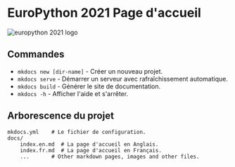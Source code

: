 # EuroPython 2021 Page d'accueil

![europython 2021 logo](assets/ep2021-logo.png)

## Commandes

* `mkdocs new [dir-name]` - Créer un nouveau projet.
* `mkdocs serve` - Démarrer un serveur avec rafraîchissement automatique.
* `mkdocs build` - Générer le site de documentation.
* `mkdocs -h` - Afficher l'aide et s'arrêter.

## Arborescence du projet

    mkdocs.yml    # Le fichier de configuration.
    docs/
        index.en.md  # La page d'accueil en Anglais.
        index.fr.md  # La page d'accueil en Français.
        ...       # Other markdown pages, images and other files.
